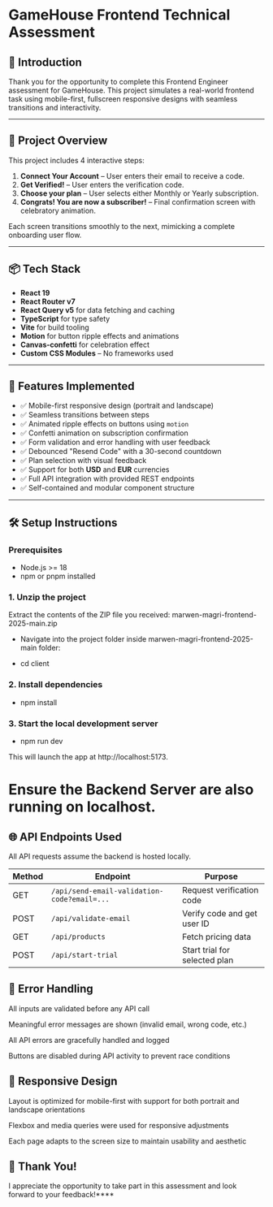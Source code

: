 # GameHouse Frontend Technical Assessment

## 👋 Introduction

Thank you for the opportunity to complete this Frontend Engineer assessment for GameHouse. This project simulates a real-world frontend task using mobile-first, fullscreen responsive designs with seamless transitions and interactivity.

---

## 🚀 Project Overview

This project includes 4 interactive steps:

1. **Connect Your Account** – User enters their email to receive a code.
2. **Get Verified!** – User enters the verification code.
3. **Choose your plan** – User selects either Monthly or Yearly subscription.
4. **Congrats! You are now a subscriber!** – Final confirmation screen with celebratory animation.

Each screen transitions smoothly to the next, mimicking a complete onboarding user flow.

---

## 📦 Tech Stack

- **React 19**
- **React Router v7**
- **React Query v5** for data fetching and caching
- **TypeScript** for type safety
- **Vite** for build tooling
- **Motion** for button ripple effects and animations
- **Canvas-confetti** for celebration effect
- **Custom CSS Modules** – No frameworks used

---

## 🧩 Features Implemented

- ✅ Mobile-first responsive design (portrait and landscape)
- ✅ Seamless transitions between steps
- ✅ Animated ripple effects on buttons using `motion`
- ✅ Confetti animation on subscription confirmation
- ✅ Form validation and error handling with user feedback
- ✅ Debounced "Resend Code" with a 30-second countdown
- ✅ Plan selection with visual feedback
- ✅ Support for both **USD** and **EUR** currencies
- ✅ Full API integration with provided REST endpoints
- ✅ Self-contained and modular component structure

---

## 🛠️ Setup Instructions

### Prerequisites

- Node.js >= 18
- npm or pnpm installed


### 1. Unzip the project

Extract the contents of the ZIP file you received:
marwen-magri-frontend-2025-main.zip

- Navigate into the project folder inside marwen-magri-frontend-2025-main folder:

- cd client

### 2. Install dependencies

- npm install

### 3. Start the local development server

- npm run dev

This will launch the app at http://localhost:5173.

# Ensure the Backend Server are also running on localhost.

## 🌐 API Endpoints Used

All API requests assume the backend is hosted locally.

| Method | Endpoint                                    | Purpose                       |
| ------ | ------------------------------------------- | ----------------------------- |
| GET    | `/api/send-email-validation-code?email=...` | Request verification code     |
| POST   | `/api/validate-email`                       | Verify code and get user ID   |
| GET    | `/api/products`                             | Fetch pricing data            |
| POST   | `/api/start-trial`                          | Start trial for selected plan |

## 🧪 Error Handling

All inputs are validated before any API call

Meaningful error messages are shown (invalid email, wrong code, etc.)

All API errors are gracefully handled and logged

Buttons are disabled during API activity to prevent race conditions

## 📱 Responsive Design

Layout is optimized for mobile-first with support for both portrait and landscape orientations

Flexbox and media queries were used for responsive adjustments

Each page adapts to the screen size to maintain usability and aesthetic

## 🙌 Thank You!

I appreciate the opportunity to take part in this assessment and look forward to your feedback!****
